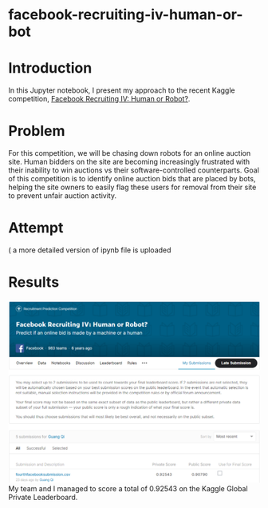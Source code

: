 # facebook-recruiting-iv-human-or-bot

# Introduction
In this Jupyter notebook, I present my approach to the recent Kaggle competition, [Facebook Recruiting IV: Human or Robot?](https://www.kaggle.com/c/facebook-recruiting-iv-human-or-bot). 

# Problem
For this competition, we will be chasing down robots for an online auction site. Human bidders on the site are becoming increasingly frustrated with their inability to win auctions vs their software-controlled counterparts. Goal of this competition is to identify online auction bids that are placed by bots, helping the site owners to easily flag these users for removal from their site to prevent unfair auction activity.


# Attempt
( a more detailed version of ipynb file is uploaded


# Results 
![](./facebook_submission.png)
My team and I managed to score a total of 0.92543 on the Kaggle Global Private Leaderboard. 
